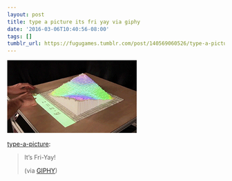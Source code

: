 ```yaml
---
layout: post
title: type a picture its fri yay via giphy
date: '2016-03-06T10:40:56-08:00'
tags: []
tumblr_url: https://fugugames.tumblr.com/post/140569060526/type-a-picture-its-fri-yay-via-giphy
---
```

 ![](/tumblr_files/tumblr_o3iyq5sq8I1tk8gswo1_400.gif)  

[type-a-picture](http://type-a-picture.tumblr.com/post/140453644082):

> It’s Fri-Yay!
> 
> (via [GIPHY](http://gph.is/1xQ3hC5))


